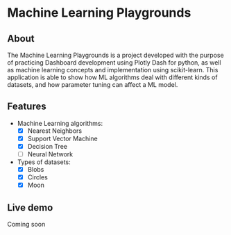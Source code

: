 # Machine Learning Playgrounds

## About
The Machine Learning Playgrounds is a project developed with the purpose of practicing Dashboard development using Plotly Dash for python, as well as machine learning concepts and implementation using scikit-learn. This application is able to show how ML algorithms deal with different kinds of datasets, and how parameter tuning can affect a ML model.

## Features
- Machine Learning algorithms:
    - [x] Nearest Neighbors
    - [x] Support Vector Machine
    - [x] Decision Tree
    - [ ] Neural Network
    
- Types of datasets:
    - [x] Blobs
    - [x] Circles
    - [x] Moon

## Live demo
Coming soon
